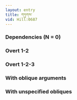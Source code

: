 ```yaml
---
layout: entry
title: གཏུགས་
vid: Hill:0687
---
```

### Dependencies (N = 0)


### Overt 1-2


### Overt 1-2-3


### With oblique arguments


### With unspecified obliques
